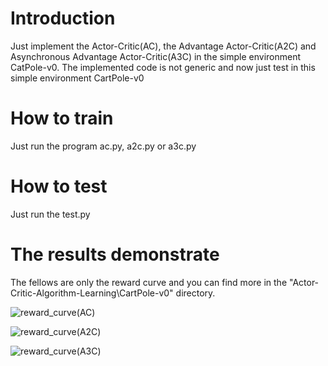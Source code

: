 # Introduction

Just implement the Actor-Critic(AC), the Advantage Actor-Critic(A2C) and Asynchronous Advantage Actor-Critic(A3C) in the simple environment CatPole-v0. The implemented code is not generic and now just test in this simple environment CartPole-v0

# How to train

Just run the program ac.py, a2c.py or a3c.py

# How to test

Just run the test.py

# The results demonstrate

The fellows are only the reward curve and you can find more in the "Actor-Critic-Algorithm-Learning\CartPole-v0" directory.

![reward_curve(AC)](https://github.com/sunwuzhou03/rl_learning/blob/master/Actor-Critic-Algorithm-Learning/CartPole-v0/reward_curve(AC).png) 

![reward_curve(A2C)](https://github.com/sunwuzhou03/rl_learning/blob/master/Actor-Critic-Algorithm-Learning/CartPole-v0/reward_curve(A2C).png) 

![reward_curve(A3C)](https://github.com/sunwuzhou03/rl_learning/blob/master/Actor-Critic-Algorithm-Learning/CartPole-v0/reward_curve(A3C).png)